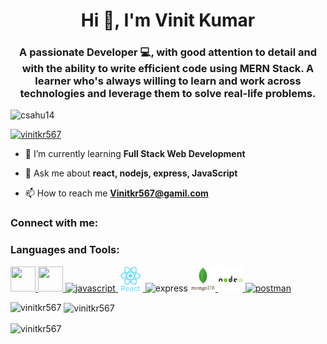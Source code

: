 <h1 align="center">Hi 👋, I'm Vinit Kumar</h1>
<h3 align="center">A passionate Developer 💻, with good attention to detail and with the ability to write efficient code using MERN Stack. 
A learner who's always willing to learn and work across technologies and leverage them to solve real-life problems.</h3>

<p align="left"> <img src="https://komarev.com/ghpvc/?username=csahu14&label=Profile%20views&color=0e75b6&style=flat" alt="csahu14" /> </p>

<p align="left"> <a href="https://github.com/ryo-ma/github-profile-trophy"><img src="https://github-profile-trophy.vercel.app/?username=vinitkr567" alt="vinitkr567" /></a> </p>

- 🌱 I’m currently learning **Full Stack Web Development**

- 💬 Ask me about **react, nodejs, express, JavaScript**

- 📫 How to reach me **Vinitkr567@gamil.com**

<h3 align="left">Connect with me:</h3>
<p align="left">
</p>

<h3 align="left">Languages and Tools:</h3>
<p>
  <a href="https://www.w3.org/html/" target="_blank" rel="noreferrer"> <img src="https://cdn.jsdelivr.net/gh/devicons/devicon/icons/html5/html5-original-wordmark.svg" width="40" height="40"/> </a> 
  <a href="https://www.w3.org/html/" target="_blank" rel="noreferrer"> <img src="https://cdn.jsdelivr.net/gh/devicons/devicon/icons/css3/css3-original-wordmark.svg" width="40" height="40"/> </a> 
  <a href="https://developer.mozilla.org/en-US/docs/Web/JavaScript" target="_blank" rel="noreferrer"> <img src="https://cdn.jsdelivr.net/gh/devicons/devicon/icons/javascript/javascript-original.svg" alt="javascript" width="40" height="40"/> </a>
  <a  href="https://expressjs.com" target="_blank" rel="noreferrer">
     <a href="https://reactjs.org/" target="_blank" rel="noreferrer"> 
  <img src="https://raw.githubusercontent.com/devicons/devicon/master/icons/react/react-original-wordmark.svg" alt="react" width="40" height="40"/> </a> 
 <img src="https://cdn.jsdelivr.net/gh/devicons/devicon/icons/express/express-original-wordmark.svg" alt="express" width="40" height="40"/> </a>
 <a href="https://www.mongodb.com/" target="_blank" rel="noreferrer"> 
  <img src="https://raw.githubusercontent.com/devicons/devicon/master/icons/mongodb/mongodb-original-wordmark.svg" alt="mongodb" width="40" height="40"/> </a> 
  <a href="https://nodejs.org" target="_blank" rel="noreferrer"> <img src="https://raw.githubusercontent.com/devicons/devicon/master/icons/nodejs/nodejs-original-wordmark.svg" alt="nodejs" width="40" height="40"/> </a>  
  <a href="https://postman.com" target="_blank" rel="noreferrer"> <img src="https://www.vectorlogo.zone/logos/getpostman/getpostman-icon.svg" alt="postman" width="40" height="40"/> </a>
</p>

<p><img align="left" src="https://github-readme-stats.vercel.app/api/top-langs?username=vinitkr567&show_icons=true&locale=en&layout=compact" alt="vinitkr567" /></p>

<p>&nbsp;<img align="center" src="https://github-readme-stats.vercel.app/api?username=vinitkr567&show_icons=true&locale=en" alt="vinitkr567" /></p>

<p><img align="center" src="https://github-readme-streak-stats.herokuapp.com/?user=vinitkr567" alt="vinitkr567" /></p>
